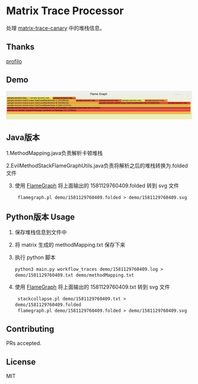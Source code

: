 # Matrix Trace Processor

处理  [matrix-trace-canary](https://github.com/Tencent/matrix/tree/master/matrix/matrix-android/matrix-trace-canary) 中的堆栈信息。

## Thanks

[profilo](https://github.com/facebookincubator/profilo)

## Demo

![demo](https://raw.githubusercontent.com/LinXiaoTao/matrix-trace-processor/master/demo/1581129760409.png)

## Java版本

1.MethodMapping.java负责解析卡顿堆栈

2.EvilMethodStackFlameGraphUtils.java负责将解析之后的堆栈转换为.folded文件

3. 使用 [FlameGraph](https://github.com/brendangregg/FlameGraph) 将上面输出的 1581129760409.folded 转到 svg 文件

   ``` shell
    flamegraph.pl demo/1581129760409.folded > demo/1581129760409.svg
   ```

## Python版本 Usage

1. 保存堆栈信息到文件中

2. 将 matrix 生成的 methodMapping.txt 保存下来

3. 执行 python 脚本

   ``` shell
   python3 main.py workflow_traces demo/1581129760409.log > demo/1581129760409.txt demo/methodMapping.txt
   ```

4. 使用 [FlameGraph](https://github.com/brendangregg/FlameGraph) 将上面输出的 1581129760409.txt 转到 svg 文件

   ``` shell
    stackcollapse.pl demo/1581129760409.txt > demo/1581129760409.folded
    flamegraph.pl demo/1581129760409.folded > demo/1581129760409.svg
   ```

## Contributing

PRs accepted.

## License

MIT